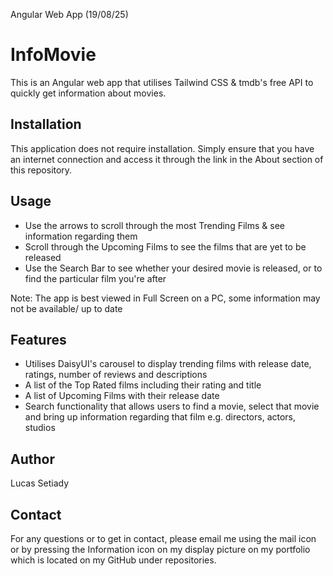 Angular Web App (19/08/25)
# InfoMovie
This is an Angular web app that utilises Tailwind CSS & tmdb's free API to quickly get information about movies.

## Installation
This application does not require installation. Simply ensure that you have an internet connection and access it through the link in the About section of this repository.

## Usage
- Use the arrows to scroll through the most Trending Films & see information regarding them
- Scroll through the Upcoming Films to see the films that are yet to be released
- Use the Search Bar to see whether your desired movie is released, or to find the particular film you're after

Note: The app is best viewed in Full Screen on a PC, some information may not be available/ up to date

## Features
- Utilises DaisyUI's carousel to display trending films with release date, ratings, number of reviews and descriptions
- A list of the Top Rated films including their rating and title
- A list of Upcoming Films with their release date
- Search functionality that allows users to find a movie, select that movie and bring up information regarding that film e.g. directors, actors, studios

## Author
Lucas Setiady   

## Contact
For any questions or to get in contact, please email me using the mail icon or by pressing the Information icon on my display picture on my portfolio which is located on my GitHub under repositories. 
